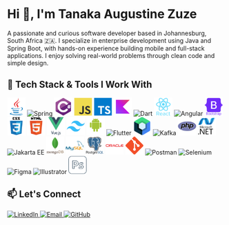 <h1>Hi 👋, I'm Tanaka Augustine Zuze</h1>
<p>
A passionate and curious software developer based in Johannesburg, South Africa 🇿🇦. I specialize in enterprise development using Java and Spring Boot, with hands-on experience building mobile and full-stack applications. I enjoy solving real-world problems through clean code and simple design.
</p>

<h2>🚀 Tech Stack & Tools I Work With</h2>
<p>
  <!-- Languages -->
  <img src="https://raw.githubusercontent.com/devicons/devicon/master/icons/java/java-original.svg" alt="Java" width="42" height="42" />
  <img src="https://www.vectorlogo.zone/logos/springio/springio-icon.svg" alt="Spring" width="42" height="42" />
  <img src="https://raw.githubusercontent.com/devicons/devicon/master/icons/csharp/csharp-original.svg" alt="C#" width="42" height="42" />
  <img src="https://raw.githubusercontent.com/devicons/devicon/master/icons/javascript/javascript-original.svg" alt="JavaScript" width="42" height="42" />
  <img src="https://raw.githubusercontent.com/devicons/devicon/master/icons/typescript/typescript-original.svg" alt="TypeScript" width="42" height="42" />
  <img src="https://raw.githubusercontent.com/devicons/devicon/master/icons/kotlin/kotlin-original.svg" alt="Kotlin" width="42" height="42" />
  <img src="https://www.vectorlogo.zone/logos/dartlang/dartlang-icon.svg" alt="Dart" width="42" height="42" />

  <!-- Frontend -->
  <img src="https://raw.githubusercontent.com/devicons/devicon/master/icons/react/react-original-wordmark.svg" alt="React" width="42" height="42" />
  <img src="https://angular.io/assets/images/logos/angular/angular.svg" alt="Angular" width="42" height="42" />
  <img src="https://raw.githubusercontent.com/devicons/devicon/master/icons/bootstrap/bootstrap-plain-wordmark.svg" alt="Bootstrap" width="42" height="42" />
  <img src="https://raw.githubusercontent.com/devicons/devicon/master/icons/css3/css3-original-wordmark.svg" alt="CSS3" width="42" height="42" />
  <img src="https://raw.githubusercontent.com/devicons/devicon/master/icons/html5/html5-original-wordmark.svg" alt="HTML5" width="42" height="42" />
  <img src="https://raw.githubusercontent.com/devicons/devicon/master/icons/vuejs/vuejs-original-wordmark.svg" alt="Vue.js" width="42" height="42" />
  <img src="https://raw.githubusercontent.com/devicons/devicon/master/icons/tailwindcss/tailwindcss-plain.svg" alt="Tailwind CSS" width="42" height="42" />

  <!-- Mobile -->
  <img src="https://raw.githubusercontent.com/devicons/devicon/master/icons/android/android-original-wordmark.svg" alt="Android" width="42" height="42" />
  <img src="https://www.vectorlogo.zone/logos/flutterio/flutterio-icon.svg" alt="Flutter" width="42" height="42" />
  <img src="https://raw.githubusercontent.com/devicons/devicon/master/icons/jetpackcompose/jetpackcompose-original.svg" alt="Jetpack Compose" width="42" height="42" />

  <!-- Backend -->
  <img src="https://www.vectorlogo.zone/logos/apache_kafka/apache_kafka-icon.svg" alt="Kafka" width="42" height="42" />
  <img src="https://raw.githubusercontent.com/devicons/devicon/master/icons/php/php-original.svg" alt="PHP" width="42" height="42" />
  <img src="https://raw.githubusercontent.com/devicons/devicon/master/icons/dot-net/dot-net-original-wordmark.svg" alt=".NET" width="42" height="42" />
  <img src="https://raw.githubusercontent.com/devicons/devicon/master/icons/jakartaee/jakartaee-plain.svg" alt="Jakarta EE" width="42" height="42" />

  <!-- Databases -->
  <img src="https://raw.githubusercontent.com/devicons/devicon/master/icons/mongodb/mongodb-original-wordmark.svg" alt="MongoDB" width="42" height="42" />
  <img src="https://raw.githubusercontent.com/devicons/devicon/master/icons/mysql/mysql-original-wordmark.svg" alt="MySQL" width="42" height="42" />
  <img src="https://raw.githubusercontent.com/devicons/devicon/master/icons/postgresql/postgresql-original-wordmark.svg" alt="PostgreSQL" width="42" height="42" />
  <img src="https://raw.githubusercontent.com/devicons/devicon/master/icons/oracle/oracle-original.svg" alt="Oracle" width="42" height="42" />

  <!-- Tools -->
  <img src="https://raw.githubusercontent.com/devicons/devicon/master/icons/git/git-original.svg" alt="Git" width="42" height="42" />
  <img src="https://www.vectorlogo.zone/logos/getpostman/getpostman-icon.svg" alt="Postman" width="42" height="42" />
  <img src="https://raw.githubusercontent.com/detain/svg-logos/master/svg/selenium-logo.svg" alt="Selenium" width="42" height="42" />
  <img src="https://www.vectorlogo.zone/logos/figma/figma-icon.svg" alt="Figma" width="42" height="42" />
  <img src="https://www.vectorlogo.zone/logos/adobe_illustrator/adobe_illustrator-icon.svg" alt="Illustrator" width="42" height="42" />
  <img src="https://raw.githubusercontent.com/devicons/devicon/master/icons/photoshop/photoshop-line.svg" alt="Photoshop" width="42" height="42" />
</p>

<h2>📫 Let's Connect</h2>
<p>
  <a href="https://www.linkedin.com/in/tanaka-zuze-2032a6322/" target="_blank">
    <img src="https://img.shields.io/badge/LinkedIn-blue?style=for-the-badge&logo=linkedin&logoColor=white" alt="LinkedIn" />
  </a>
  <a href="mailto:tanakaaugustine@gmail.com">
    <img src="https://img.shields.io/badge/Email-red?style=for-the-badge&logo=gmail&logoColor=white" alt="Email" />
  </a>
  <a href="https://github.com/TanakaZuze" target="_blank">
    <img src="https://img.shields.io/badge/GitHub-000?style=for-the-badge&logo=github&logoColor=white" alt="GitHub" />
  </a>
</p>
